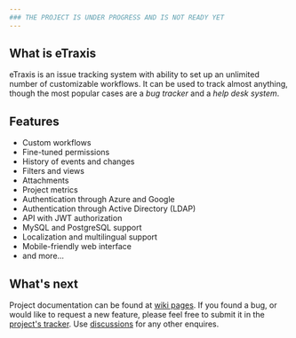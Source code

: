 ```yaml
---
### THE PROJECT IS UNDER PROGRESS AND IS NOT READY YET
---
```


## What is eTraxis

eTraxis is an issue tracking system with ability to set up an unlimited number of customizable workflows.
It can be used to track almost anything, though the most popular cases are a *bug tracker* and a *help desk system*.

## Features

* Custom workflows
* Fine-tuned permissions
* History of events and changes
* Filters and views
* Attachments
* Project metrics
* Authentication through Azure and Google
* Authentication through Active Directory (LDAP)
* API with JWT authorization
* MySQL and PostgreSQL support
* Localization and multilingual support
* Mobile-friendly web interface
* and more...

## What's next

Project documentation can be found at [wiki pages](../../wiki).
If you found a bug, or would like to request a new feature, please feel free to submit it in the [project's tracker](../../issues).
Use [discussions](../../discussions) for any other enquires.
